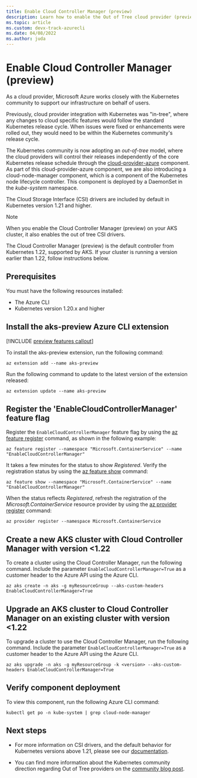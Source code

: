 ```yaml
---
title: Enable Cloud Controller Manager (preview)
description: Learn how to enable the Out of Tree cloud provider (preview)
ms.topic: article
ms.custom: devx-track-azurecli
ms.date: 04/08/2022
ms.author: juda
---
```


# Enable Cloud Controller Manager (preview)

As a cloud provider, Microsoft Azure works closely with the Kubernetes community to support our infrastructure on behalf of users.

Previously, cloud provider integration with Kubernetes was "in-tree", where any changes to cloud specific features would follow the standard Kubernetes release cycle. When issues were fixed or enhancements were rolled out, they would need to be within the Kubernetes community's release cycle.

The Kubernetes community is now adopting an *out-of-tree* model, where the cloud providers will control their releases independently of the core Kubernetes release schedule through the [cloud-provider-azure][cloud-provider-azure] component. As part of this cloud-provider-azure component, we are also introducing a cloud-node-manager component, which is a component of the Kubernetes node lifecycle controller. This component is deployed by a DaemonSet in the *kube-system* namespace.

The Cloud Storage Interface (CSI) drivers are included by default in Kubernetes version 1.21 and higher.

> [!NOTE]
> When you enable the Cloud Controller Manager (preview) on your AKS cluster, it also enables the out of tree CSI drivers.

The Cloud Controller Manager (preview) is the default controller from Kubernetes 1.22, supported by AKS. If your cluster is running a version earlier than 1.22, follow instructions below.

## Prerequisites

You must have the following resources installed:

* The Azure CLI
* Kubernetes version 1.20.x and higher

## Install the aks-preview Azure CLI extension

[!INCLUDE [preview features callout](includes/preview/preview-callout.md)]

To install the aks-preview extension, run the following command:

```azurecli
az extension add --name aks-preview
```

Run the following command to update to the latest version of the extension released:

```azurecli
az extension update --name aks-preview
```

## Register the 'EnableCloudControllerManager' feature flag

Register the `EnableCloudControllerManager` feature flag by using the [az feature register][az-feature-register] command, as shown in the following example:

```azurecli-interactive
az feature register --namespace "Microsoft.ContainerService" --name "EnableCloudControllerManager"
```

It takes a few minutes for the status to show *Registered*. Verify the registration status by using the [az feature show][az-feature-show] command:

```azurecli-interactive
az feature show --namespace "Microsoft.ContainerService" --name "EnableCloudControllerManager"
```

When the status reflects *Registered*, refresh the registration of the *Microsoft.ContainerService* resource provider by using the [az provider register][az-provider-register] command:

```azurecli-interactive
az provider register --namespace Microsoft.ContainerService
```

## Create a new AKS cluster with Cloud Controller Manager with version <1.22

To create a cluster using the Cloud Controller Manager, run the following command. Include the parameter `EnableCloudControllerManager=True` as a customer header to the Azure API using the Azure CLI.

```azurecli-interactive
az aks create -n aks -g myResourceGroup --aks-custom-headers EnableCloudControllerManager=True
```

## Upgrade an AKS cluster to Cloud Controller Manager on an existing cluster with version <1.22

To upgrade a cluster to use the Cloud Controller Manager, run the following command. Include the parameter `EnableCloudControllerManager=True` as a customer header to the Azure API using the Azure CLI.

```azurecli-interactive
az aks upgrade -n aks -g myResourceGroup -k <version> --aks-custom-headers EnableCloudControllerManager=True
```

## Verify component deployment

To view this component, run the following Azure CLI command:

```azurecli-interactive
kubectl get po -n kube-system | grep cloud-node-manager
```

## Next steps

- For more information on CSI drivers, and the default behavior for Kubernetes versions above 1.21, please see our [documentation][csi-docs].

- You can find more information about the Kubernetes community direction regarding Out of Tree providers on the [community blog post][community-blog].

<!-- LINKS - internal -->
[az-provider-register]: /cli/azure/provider#az-provider-register
[az-feature-register]: /cli/azure/feature#az-feature-register
[az-feature-show]: /cli/azure/feature#az-feature-show
[csi-docs]: csi-storage-drivers.md

<!-- LINKS - External -->
[community-blog]: https://kubernetes.io/blog/2019/04/17/the-future-of-cloud-providers-in-kubernetes
[cloud-provider-azure]: https://github.com/kubernetes-sigs/cloud-provider-azure
